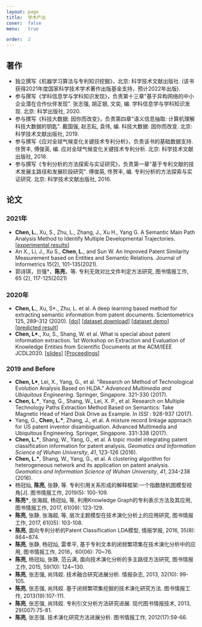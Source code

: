 ```yaml
---
layout: page
title:  学术产出
cover:  false
menu:   true

order:  2
---
```

## 著作
* 独立撰写《机器学习算法与专利知识挖掘》，北京: 科学技术文献出版社. (该书获得2021年度国家科学技术学术著作出版基金支持，预计2022年出版).
* 参与撰写《学科信息学与学科知识发现》，负责第十三章"基于异构网络的中小企业潜在合作伙伴发现".  张志强, 胡正银, 文奕, 编. 学科信息学与学科知识发现. 北京: 科学出版社, 2020.
* 参与撰写《科技大数据: 因你而改变》，负责第四章"语义信息抽取: 计算机理解科技大数据的钥匙".  戴国强, 赵志耘, 袁伟, 编. 科技大数据: 因你而改变. 北京: 科学技术文献出版社, 2019.
* 参与撰写《应对全球气候变化关键技术专利分析》，负责该书的基础数据支持.  佟贺丰, 傅俊英, 编. 应对全球气候变化关键技术专利分析. 北京: 科学技术文献出版社, 2018.
* 参与撰写《专利分析的方法探索与实证研究》，负责第一章"基于专利文献的技术发展主路径和发展阶段研究". 傅俊英, 佟贺丰, 编. 专利分析的方法探索与实证研究. 北京: 科学技术文献出版社, 2016.  

## 论文
### **2021年**
* **Chen, L.**, Xu, S., Zhu, L., Zhang, J., Xu H., Yang G.  A Semantic Main Path Analysis Method to Identify Multiple Developmental Trajectories. [[experimental results](https://awesome-patent-mining.github.io/sMPA-paper/)]
* An X., Li, J., Xu S., **Chen, L.**, and Sun W. An Improved Patent Similarity Measurement based on Entities and Semantic Relations. Journal of Informetrics  15(2), 101-135(2021).
* 郭诗琪，贠强\*，**陈亮**，等. 专利无效对比文件判定方法研究, 图书情报工作, 65 (2), 117-125(2021)  
### **2020年**
* **Chen, L.**, Xu, S*., Zhu, L. et al. A deep learning based method for  extracting semantic information from patent documents. Scientometrics  125, 289–312 (2020).  [[doi](https://doi.org/10.1007/s11192-020-03634-y)] [[dataset download](https://github.com/awesome-patent-mining/TFH_Annotated_Dataset)] [[dataset demo](http://121.36.92.58:8001)]  [[predicted result](http://121.36.92.58:8002)]
* **Chen, L\***., Xu, S., Shang, W. et al. What is special about patent information extraction. 1st Workshop on Extraction and Evaluation of Knowledge Entities from Scientific Documents at the ACM/IEEE JCDL2020. [[slides](https://eeke2020.github.io/slides/Patent%20information%20extraction.pdf)] [[Proceedings](http://ceur-ws.org/Vol-2658/)]

### **2019 and Before**
* **Chen, L\***, Lei, X., Yang, G., et al. "Research on Method of Technological Evolution Analysis Based on HLDA." *Advanced Multimedia and Ubiquitous Engineering*. Springer, Singapore. 321-330 (2017).
* **Chen, L.\***, Yang, G., Shang, W., Lei, X. P., et al. Research on Multiple Technology Paths Extraction Method Based on Semantics: Take Magnetic Head of Hard Disk Drive as Example. In *ISSI* : 928-937 (2017).
* Yang, G., **Chen, L.\***, Zhang, J., et al. A mixture record linkage approach for US patent inventor disambiguation. Advanced Multimedia and Ubiquitous Engineering. Springer, Singapore. 331-338 (2017).
* **Chen, L.\***, Shang, W., Yang, G., et al. A topic model integrating patent classification information for patent analysis. *Geomatics and Information Science of Wuhan University*, *41*, 123-126 (2016).
* **Chen, L.\***, Shang, W., Yang, G., et al. A clustering algorithm for heterogeneous network and its application on patent analysis. *Geomatics and Information Science of Wuhan University*, *41*, 234-238 (2016).
* 杨冠灿, **陈亮**, 张静, 等. 专利引用关系形成的解释框架:一个指数随机图模型视角[J]. 图书情报工作, 2019(5): 100-109.
* **陈亮\***, 张海超, 杨冠灿, 等, 利用Knowledge Graph的专利表示方法及其应用, 图书情报工作, 2017, 61(09): 123-129.
* **陈亮**, 张静, 张海超, 等, 层次主题模型在技术演化分析上的应用研究, 图书情报工作, 2017, 61(05): 103-108.
* **陈亮**, 面向专利分析的Patent Classification LDA模型, 情报学报, 2016, 35(8): 864~874.
* **陈亮**, 张静, 杨冠灿, 雷孝平, 基于专利文本的闭频繁项集在技术演化分析中的应用, 图书情报工作, 2016，60(06): 70~76.
* **陈亮**, 杨冠灿, 张静, 范云满, 面向技术演化分析的多主路径方法研究, 图书情报工作, 2015, 59(10): 124~130.
* **陈亮**, 张志强, 尚玮姣. 技术融合研究进展分析. 情报杂志, 2013, 32(10): 99-105.
* **陈亮**, 张志强, 尚玮姣. 基于闭频繁项集挖掘的技术演化研究方法. 图书情报工作, 2013(19):107-111.
* **陈亮**, 张志强, 尚玮姣. 专利引文分析方法研究进展. 现代图书情报技术, 2013, 29(007):75-81.
* **陈亮**, 张志强. 技术演化研究方法进展分析. 图书情报工作, 2012(17):59-66.




